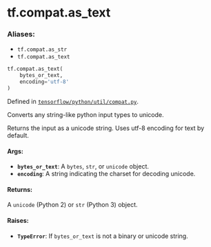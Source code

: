 <div itemscope itemtype="http://developers.google.com/ReferenceObject">
<meta itemprop="name" content="tf.compat.as_text" />
<meta itemprop="path" content="Stable" />
</div>

# tf.compat.as_text

### Aliases:

* `tf.compat.as_str`
* `tf.compat.as_text`

``` python
tf.compat.as_text(
    bytes_or_text,
    encoding='utf-8'
)
```



Defined in [`tensorflow/python/util/compat.py`](/code/stable/tensorflow/python/util/compat.py).

Converts any string-like python input types to unicode.

Returns the input as a unicode string. Uses utf-8 encoding for text
by default.

#### Args:

* <b>`bytes_or_text`</b>: A `bytes`, `str`, or `unicode` object.
* <b>`encoding`</b>: A string indicating the charset for decoding unicode.


#### Returns:

A `unicode` (Python 2) or `str` (Python 3) object.


#### Raises:

* <b>`TypeError`</b>: If `bytes_or_text` is not a binary or unicode string.
